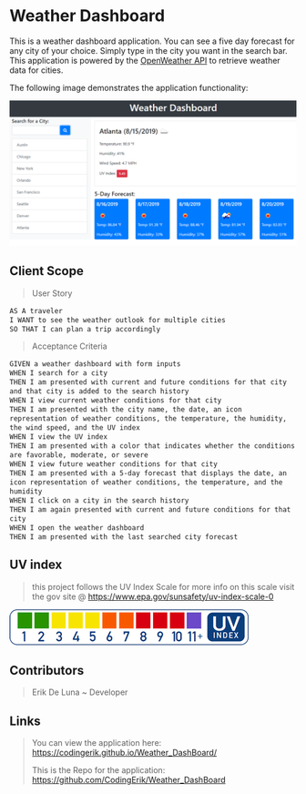 # Weather Dashboard

This is a weather dashboard application. You can see a five day forecast for any city of your choice.
Simply type in the city you want in the search bar. This application is powered by the [OpenWeather API](https://openweathermap.org/api) to retrieve weather data for cities.

The following image demonstrates the application functionality:

![weather dashboard demo](./Assets/06-server-side-apis-homework-demo.png)

## Client Scope

>User Story

```
AS A traveler
I WANT to see the weather outlook for multiple cities
SO THAT I can plan a trip accordingly
```

> Acceptance Criteria

```
GIVEN a weather dashboard with form inputs   
WHEN I search for a city                      
THEN I am presented with current and future conditions for that city and that city is added to the search history                              
WHEN I view current weather conditions for that city   
THEN I am presented with the city name, the date, an icon representation of weather conditions, the temperature, the humidity, the wind speed, and the UV index   
WHEN I view the UV index
THEN I am presented with a color that indicates whether the conditions are favorable, moderate, or severe                                                              
WHEN I view future weather conditions for that city
THEN I am presented with a 5-day forecast that displays the date, an icon representation of weather conditions, the temperature, and the humidity                             
WHEN I click on a city in the search history                                
THEN I am again presented with current and future conditions for that city        
WHEN I open the weather dashboard
THEN I am presented with the last searched city forecast
```
## UV index

> this project follows the UV Index Scale
> for more info on this scale visit the gov site @ https://www.epa.gov/sunsafety/uv-index-scale-0

![Uv index Scale](./Assets/Uvindex.gif)




## Contributors

> Erik De Luna ~ Developer 

## Links

> You can view the application here: https://codingerik.github.io/Weather_DashBoard/
>
> This is the Repo for the application: https://github.com/CodingErik/Weather_DashBoard
